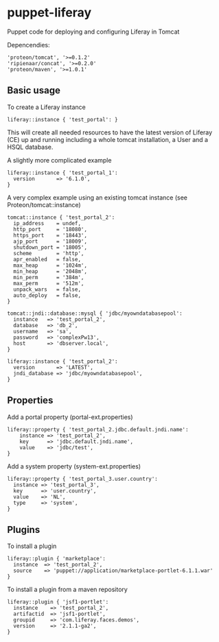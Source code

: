 puppet-liferay
==============

Puppet code for deploying and configuring Liferay in Tomcat

Depencendies:

    'proteon/tomcat', '>=0.1.2'
    'ripienaar/concat', '>=0.2.0'
    'proteon/maven', '>=1.0.1'

Basic usage
-------------------------
To create a Liferay instance

    liferay::instance { 'test_portal': }

This will create all needed resources to have the latest version of Liferay (CE) up and running including a whole tomcat installation, a User and a HSQL database.

A slightly more complicated example

    liferay::instance { 'test_portal_1':
      version       => '6.1.0',
    }

A very complex example using an existing tomcat instance (see Proteon/tomcat::instance)

    tomcat::instance { 'test_portal_2':
      ip_address    = undef,
      http_port     = '18080',
      https_port    = '18443',
      ajp_port      = '18009',
      shutdown_port = '18005',
      scheme        = 'http',
      apr_enabled   = false,
      max_heap      = '1024m',
      min_heap      = '2048m',
      min_perm      = '384m',
      max_perm      = '512m',
      unpack_wars   = false,
      auto_deploy   = false,
    }
    
    tomcat::jndi::database::mysql { 'jdbc/myowndatabasepool':
      instance   => 'test_portal_2',
      database   => 'db_2',
      username   => 'sa',
      password   => 'complexPw13',
      host       => 'dbserver.local',
    }
    
    liferay::instance { 'test_portal_2':
      version       => 'LATEST',
      jndi_database => 'jdbc/myowndatabasepool',
    }

Properties
-------------------------
Add a portal property (portal-ext.properties)

    liferay::property { 'test_portal_2.jdbc.default.jndi.name':
        instance => 'test_portal_2',
        key      => 'jdbc.default.jndi.name',
        value    => 'jdbc/test',
    }

Add a system property (system-ext.properties)

    liferay::property { 'test_portal_3.user.country':
      instance => 'test_portal_3',
      key      => 'user.country',
      value    => 'NL',
      type     => 'system',
    }

Plugins
-------------------------
To install a plugin 
    
    liferay::plugin { 'marketplace':
      instance  => 'test_portal_2',
      source    => 'puppet://application/marketplace-portlet-6.1.1.war'
    }

To install a plugin from a maven repository
    
    liferay::plugin { 'jsf1-portlet':
      instance    => 'test_portal_2',
      artifactid  => 'jsf1-portlet',
      groupid     => 'com.liferay.faces.demos',
      version     => '2.1.1-ga2',
    }
